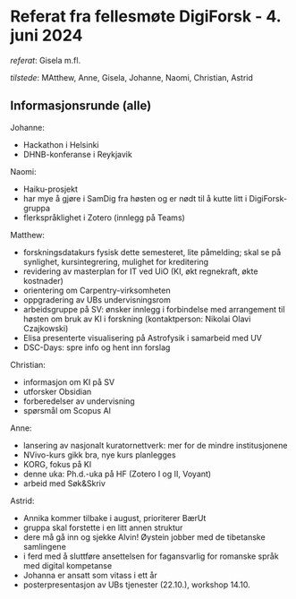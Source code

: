 # Referat fra fellesmøte DigiForsk - 4. juni 2024

*referat*: Gisela m.fl.

*tilstede*:  MAtthew, Anne, Gisela, Johanne, Naomi, Christian, Astrid

## Informasjonsrunde (alle)

Johanne:

- Hackathon i Helsinki
- DHNB-konferanse i Reykjavik

Naomi:

- Haiku-prosjekt
- har mye å gjøre i SamDig fra høsten og er nødt til å kutte litt i DigiForsk-gruppa
- flerkspråklighet i Zotero (innlegg på Teams)

Matthew:

- forskningsdatakurs fysisk dette semesteret, lite påmelding;  skal se på synlighet, kursintegrering, mulighet for kreditering
- revidering av masterplan for IT ved UiO (KI, økt regnekraft, økte kostnader)
- orientering om Carpentry-virksomheten
- oppgradering av UBs undervisningsrom
- arbeidsgruppe på SV: ønsker innlegg i forbindelse med arrangement til høsten om bruk av KI i forskning (kontaktperson: Nikolai Olavi Czajkowski)
- Elisa presenterte visualisering på Astrofysik i samarbeid med UV
- DSC-Days: spre info og hent inn forslag

Christian:

- informasjon om KI på SV
- utforsker Obsidian
- forberedelser av undervisning
- spørsmål om Scopus AI

Anne:

- lansering av nasjonalt kuratornettverk: mer for de mindre institusjonene
- NVivo-kurs gikk bra, nye kurs planlegges
- KORG, fokus på KI
- denne uka: Ph.d.-uka på HF (Zotero I og II, Voyant)
- arbeid med Søk&Skriv

Astrid:

- Annika kommer tilbake i august, prioriterer BærUt
- gruppa skal forstette i en litt annen struktur
- dere må gå inn og sjekke Alvin! Øystein jobber med de tibetanske samlingene
- i ferd med å sluttføre ansettelsen for fagansvarlig for romanske språk med digital kompetanse
- Johanna er ansatt som vitass i ett år
- posterpresentasjon av UBs tjenester (22.10.), workshop 14.10.

  

